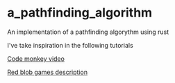 # a_pathfinding_algorithm

An implementation of a pathfinding algorythm using rust 

I've take inspiration in the following tutorials

[Code monkey video](https://www.youtube.com/watch?v=alU04hvz6L4&t)

[Red blob games description](https://www.redblobgames.com/pathfinding/a-star/implementation.html#python-astar)
